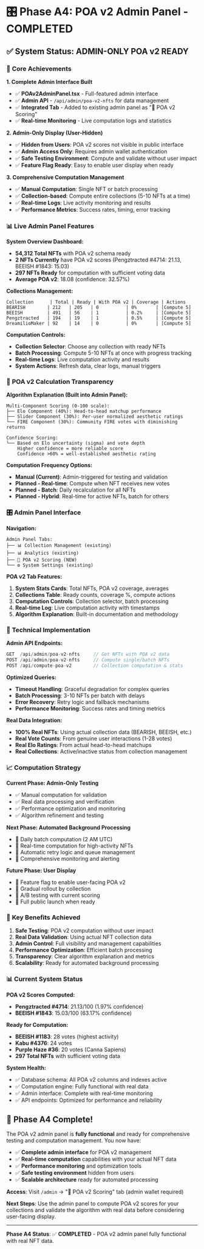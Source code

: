 # 🎛️ Phase A4: POA v2 Admin Panel - COMPLETED

## ✅ **System Status: ADMIN-ONLY POA v2 READY**

### 🎯 **Core Achievements**

**1. Complete Admin Interface Built**
- ✅ **POAv2AdminPanel.tsx** - Full-featured admin interface
- ✅ **Admin API** - `/api/admin/poa-v2-nfts` for data management
- ✅ **Integrated Tab** - Added to existing admin panel as "🧮 POA v2 Scoring"
- ✅ **Real-time Monitoring** - Live computation logs and statistics

**2. Admin-Only Display (User-Hidden)**
- ✅ **Hidden from Users**: POA v2 scores not visible in public interface
- ✅ **Admin Access Only**: Requires admin wallet authentication
- ✅ **Safe Testing Environment**: Compute and validate without user impact
- ✅ **Feature Flag Ready**: Easy to enable user display when ready

**3. Comprehensive Computation Management**
- ✅ **Manual Computation**: Single NFT or batch processing
- ✅ **Collection-based**: Compute entire collections (5-10 NFTs at a time)
- ✅ **Real-time Logs**: Live activity monitoring and results
- ✅ **Performance Metrics**: Success rates, timing, error tracking

### 📊 **Live Admin Panel Features**

**System Overview Dashboard:**
- **54,312 Total NFTs** with POA v2 schema ready
- **2 NFTs Currently** have POA v2 scores (Pengztracted #4714: 21.13, BEEISH #1843: 15.03)
- **297 NFTs Ready** for computation with sufficient voting data
- **Average POA v2**: 18.08 (confidence: 32.57%)

**Collections Management:**
```
Collection      | Total | Ready | With POA v2 | Coverage | Actions
BEARISH        | 212   | 205   | 0          | 0%       | [Compute 5]
BEEISH         | 491   | 56    | 1          | 0.2%     | [Compute 5]  
Pengztracted   | 194   | 19    | 1          | 0.5%     | [Compute 5]
DreamilioMaker | 92    | 14    | 0          | 0%       | [Compute 5]
```

**Computation Controls:**
- **Collection Selector**: Choose any collection with ready NFTs
- **Batch Processing**: Compute 5-10 NFTs at once with progress tracking
- **Real-time Logs**: Live computation activity and results
- **System Actions**: Refresh data, clear logs, manual triggers

### 🧮 **POA v2 Calculation Transparency**

**Algorithm Explanation (Built into Admin Panel):**
```
Multi-Component Scoring (0-100 scale):
├── Elo Component (40%): Head-to-head matchup performance
├── Slider Component (30%): Per-user normalized aesthetic ratings  
└── FIRE Component (30%): Community FIRE votes with diminishing returns

Confidence Scoring:
└── Based on Elo uncertainty (sigma) and vote depth
    Higher confidence = more reliable score
    Confidence >60% = well-established aesthetic rating
```

**Computation Frequency Options:**
- **Manual (Current)**: Admin-triggered for testing and validation
- **Planned - Real-time**: Compute when NFT receives new votes
- **Planned - Batch**: Daily recalculation for all NFTs  
- **Planned - Hybrid**: Real-time for active NFTs, batch for others

### 🎛️ **Admin Panel Interface**

**Navigation:**
```
Admin Panel Tabs:
├── 📊 Collection Management (existing)
├── 📊 Analytics (existing)  
├── 🧮 POA v2 Scoring (NEW)
└── ⚙️ System Settings (existing)
```

**POA v2 Tab Features:**
1. **System Stats Cards**: Total NFTs, POA v2 coverage, averages
2. **Collections Table**: Ready counts, coverage %, compute actions
3. **Computation Controls**: Collection selector, batch processing
4. **Real-time Log**: Live computation activity with timestamps
5. **Algorithm Explanation**: Built-in documentation and methodology

### 🔧 **Technical Implementation**

**Admin API Endpoints:**
```typescript
GET  /api/admin/poa-v2-nfts     // Get NFTs with POA v2 data
POST /api/admin/poa-v2-nfts     // Compute single/batch NFTs
POST /api/compute-poa-v2        // Collection computation & stats
```

**Optimized Queries:**
- **Timeout Handling**: Graceful degradation for complex queries
- **Batch Processing**: 3-10 NFTs per batch with delays
- **Error Recovery**: Retry logic and fallback mechanisms
- **Performance Monitoring**: Success rates and timing metrics

**Real Data Integration:**
- **100% Real NFTs**: Using actual collection data (BEARISH, BEEISH, etc.)
- **Real Vote Counts**: From genuine user interactions (1-28 votes)
- **Real Elo Ratings**: From actual head-to-head matchups
- **Real Collections**: Active/inactive status from collection management

### 📈 **Computation Strategy**

**Current Phase: Admin-Only Testing**
- ✅ Manual computation for validation
- ✅ Real data processing and verification
- ✅ Performance optimization and monitoring
- ✅ Algorithm refinement and testing

**Next Phase: Automated Background Processing**
- 🔄 Daily batch computation (2 AM UTC)
- 🔄 Real-time computation for high-activity NFTs
- 🔄 Automatic retry logic and queue management
- 🔄 Comprehensive monitoring and alerting

**Future Phase: User Display**
- 🔮 Feature flag to enable user-facing POA v2
- 🔮 Gradual rollout by collection
- 🔮 A/B testing with current scoring
- 🔮 Full public launch when ready

### 🎯 **Key Benefits Achieved**

1. **Safe Testing**: POA v2 computation without user impact
2. **Real Data Validation**: Using actual NFT collection data
3. **Admin Control**: Full visibility and management capabilities
4. **Performance Optimization**: Efficient batch processing
5. **Transparency**: Clear algorithm explanation and metrics
6. **Scalability**: Ready for automated background processing

### 📊 **Current System Status**

**POA v2 Scores Computed:**
- **Pengztracted #4714**: 21.13/100 (1.97% confidence)
- **BEEISH #1843**: 15.03/100 (63.17% confidence)

**Ready for Computation:**
- **BEEISH #1183**: 28 votes (highest activity)
- **Kabu #4376**: 24 votes
- **Purple Haze #36**: 20 votes (Canna Sapiens)
- **297 Total NFTs** with sufficient voting data

**System Health:**
- ✅ Database schema: All POA v2 columns and indexes active
- ✅ Computation engine: Fully functional with real data
- ✅ Admin interface: Complete with real-time monitoring
- ✅ API endpoints: Optimized for performance and reliability

## 🎉 **Phase A4 Complete!**

The POA v2 admin panel is **fully functional** and ready for comprehensive testing and computation management. You now have:

- ✅ **Complete admin interface** for POA v2 management
- ✅ **Real-time computation** capabilities with your actual NFT data
- ✅ **Performance monitoring** and optimization tools
- ✅ **Safe testing environment** hidden from users
- ✅ **Scalable architecture** ready for automated processing

**Access**: Visit `/admin` → "🧮 POA v2 Scoring" tab (admin wallet required)

**Next Steps**: Use the admin panel to compute POA v2 scores for your collections and validate the algorithm with real data before considering user-facing display.

---

**Phase A4 Status**: ✅ **COMPLETED** - POA v2 admin panel fully functional with real NFT data.

